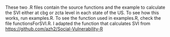 These two .R files contain the source functions and the example to calculate the SVI either at cbg or zcta level in each state of the US. To see how this works, run examples.R. To see the function used in examples.R, check the file functionsForSVI.R.
I adapted the function that calculates SVI from https://github.com/azh2/Social-Vulnerability-R 
